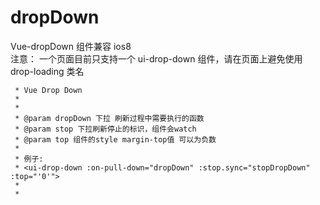 # dropDown
Vue-dropDown 组件兼容 ios8 <br/>
注意：
  一个页面目前只支持一个 ui-drop-down 组件，请在页面上避免使用 drop-loading 类名
```
 * Vue Drop Down
 * 
 *
 * @param dropDown 下拉 刷新过程中需要执行的函数
 * @param stop 下拉刷新停止的标识，组件会watch
 * @param top 组件的style margin-top值 可以为负数
 *
 * 例子:
 * <ui-drop-down :on-pull-down="dropDown" :stop.sync="stopDropDown" :top="'0'">
 * 
 *
 ```

